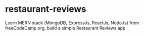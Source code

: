 # restaurant-reviews
Learn MERN stack (MongoDB, ExpressJs, ReactJs, NodeJs) from freeCodeCamp.org, build a simple Restaurant Reviews app.
